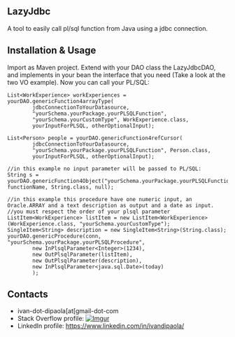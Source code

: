 ## LazyJdbc

A tool to easily call pl/sql function from Java using a jdbc connection.

## Installation & Usage

Import as Maven project. Extend with your DAO class the LazyJdbcDAO, and implements in your bean the interface that you need (Take a look at the two VO example). Now you can call your PL/SQL:

	List<WorkExperience> workExperiences = yourDAO.genericFunction4arrayType(
			jdbcConnectionToYourDatasource, 
			"yourSchema.yourPackage.yourPLSQLFunction", 
			"yourSchema.yourCustomType", WorkExperience.class,
			yourInputForPLSQL, otherOptionalInput);
			
	List<Person> people = yourDAO.genericFunction4refCursor(
			jdbcConnectionToYourDatasource, 
			"yourSchema.yourPackage.yourPLSQLFunction", Person.class,
			yourInputForPLSQL, otherOptionalInput);

	//in this example no input parameter will be passed to PL/SQL:
	String s = yourDAO.genericFunction4Object("yourSchema.yourPackage.yourPLSQLFunction", functionName, String.class, null);

	//in this example this procedure have one numeric input, an Oracle.ARRAY and a text description as output and a date as input.
	//you must respect the order of your plsql parameter
	ListItem<WorkExperience> listItem = new ListItem<WorkExperience>(WorkExperience.class, "yourSchema.yourCustomType");
	SingleItem<String> description = new SingleItem<String>(String.class);
	yourDAO.genericProcedure(conn, "yourSchema.yourPackage.yourPLSQLProcedure", 
			new InPlsqlParameter<Integer>(1234),
			new OutPlsqlParameter(listItem),
			new OutPlsqlParameter(description),
			new InPlsqlParameter<java.sql.Date>(today)
			);
	

## Contacts

* ivan-dot-dipaola[at[gmail-dot-com
* Stack Overflow profile: [![Imgur](http://stackoverflow.com/users/flair/1878854.png?theme=dark)](http://stackoverflow.com/users/1878854/accollativo)
* LinkedIn profile: https://www.linkedin.com/in/ivandipaola/